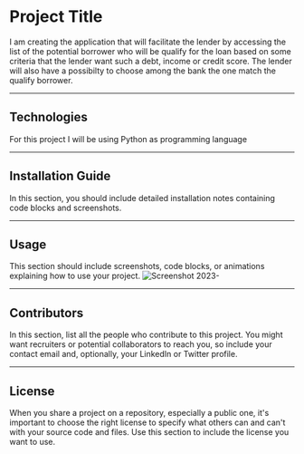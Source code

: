 # Project Title
I am creating the application that will facilitate the lender by accessing the list of the potential borrower who will be qualify for the loan based on some criteria that the lender want such a debt, income or credit score. The lender will also have a possibilty to choose among the bank the one match the qualify borrower.

---

## Technologies
For this project I will be using Python as programming language


---

## Installation Guide

In this section, you should include detailed installation notes containing code blocks and screenshots.

---

## Usage

This section should include screenshots, code blocks, or animations explaining how to use your project.
![Screenshot 2023-](https://user-images.githubusercontent.com/127797242/232173208-502c623e-09c7-44f8-b800-6bc3df1859ba.png)

---

## Contributors

In this section, list all the people who contribute to this project. You might want recruiters or potential collaborators to reach you, so include your contact email and, optionally, your LinkedIn or Twitter profile.

---

## License

When you share a project on a repository, especially a public one, it's important to choose the right license to specify what others can and can't with your source code and files. Use this section to include the license you want to use.
